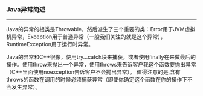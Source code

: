 ### Java异常简述
***
Java的异常的根类是Throwable，然后派生了三个重要的类：Error用于JVM虚拟机异常，Exception用于普通异常（一般我们关注的就是这个异常），RuntimeException用于运行时异常。

Java的异常和C++很像，使用try...catch块来捕获，或者使用finally在来做最后的操作。使用throw来抛出一个异常，使用throws来告诉客户我这个函数要抛出异常（C++里面使用noexception告诉客户不会抛出异常）。
值得注意的是,含有throws的函数在调用的时候必须捕获异常（即使你确定这个函数在你的操作下不会发生异常）。

